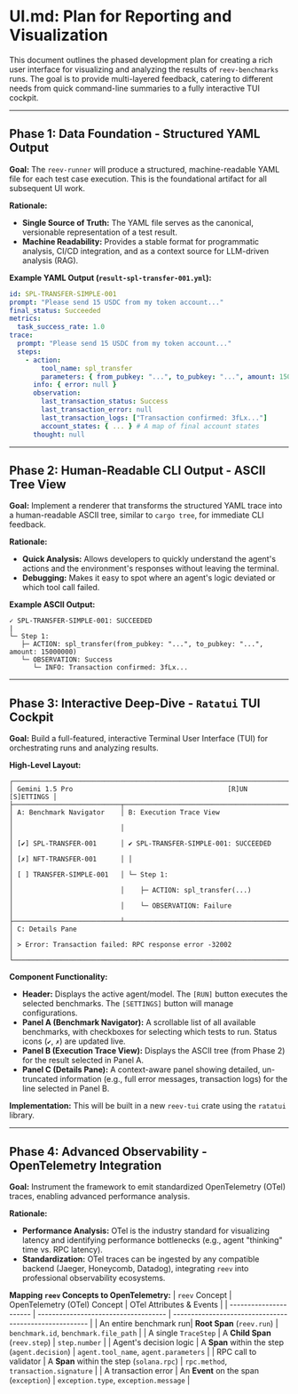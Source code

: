 # UI.md: Plan for Reporting and Visualization

This document outlines the phased development plan for creating a rich user interface for visualizing and analyzing the results of `reev-benchmarks` runs. The goal is to provide multi-layered feedback, catering to different needs from quick command-line summaries to a fully interactive TUI cockpit.

---

## Phase 1: Data Foundation - Structured YAML Output

**Goal:** The `reev-runner` will produce a structured, machine-readable YAML file for each test case execution. This is the foundational artifact for all subsequent UI work.

**Rationale:**
-   **Single Source of Truth:** The YAML file serves as the canonical, versionable representation of a test result.
-   **Machine Readability:** Provides a stable format for programmatic analysis, CI/CD integration, and as a context source for LLM-driven analysis (RAG).

**Example YAML Output (`result-spl-transfer-001.yml`):**
```yaml
id: SPL-TRANSFER-SIMPLE-001
prompt: "Please send 15 USDC from my token account..."
final_status: Succeeded
metrics:
  task_success_rate: 1.0
trace:
  prompt: "Please send 15 USDC from my token account..."
  steps:
    - action:
        tool_name: spl_transfer
        parameters: { from_pubkey: "...", to_pubkey: "...", amount: 15000000 }
      info: { error: null }
      observation:
        last_transaction_status: Success
        last_transaction_error: null
        last_transaction_logs: ["Transaction confirmed: 3fLx..."]
        account_states: { ... } # A map of final account states
      thought: null
```

---

## Phase 2: Human-Readable CLI Output - ASCII Tree View

**Goal:** Implement a renderer that transforms the structured YAML trace into a human-readable ASCII tree, similar to `cargo tree`, for immediate CLI feedback.

**Rationale:**
-   **Quick Analysis:** Allows developers to quickly understand the agent's actions and the environment's responses without leaving the terminal.
-   **Debugging:** Makes it easy to spot where an agent's logic deviated or which tool call failed.

**Example ASCII Output:**
```
✓ SPL-TRANSFER-SIMPLE-001: SUCCEEDED
|
└─ Step 1:
   ├─ ACTION: spl_transfer(from_pubkey: "...", to_pubkey: "...", amount: 15000000)
   └─ OBSERVATION: Success
      └─ INFO: Transaction confirmed: 3fLx...
```

---

## Phase 3: Interactive Deep-Dive - `Ratatui` TUI Cockpit

**Goal:** Build a full-featured, interactive Terminal User Interface (TUI) for orchestrating runs and analyzing results.

**High-Level Layout:**
```
┌──────────────────────────────────────────────────────────────────────────────┐
│ Gemini 1.5 Pro                                       [R]UN  [S]ETTINGS │
├───────────────────────────┬──────────────────────────────────────────────┤
│ A: Benchmark Navigator    │ B: Execution Trace View                      │
│                           │                                              │
│ [✔] SPL-TRANSFER-001      │ ✔ SPL-TRANSFER-SIMPLE-001: SUCCEEDED         │
│ [✗] NFT-TRANSFER-001      │ │                                            │
│ [ ] TRANSFER-SIMPLE-001   │ └─ Step 1:                                  │
│                           │    ├─ ACTION: spl_transfer(...)             │
│                           │    └─ OBSERVATION: Failure                  │
├───────────────────────────┴──────────────────────────────────────────────┤
│ C: Details Pane                                                          │
│ > Error: Transaction failed: RPC response error -32002                   │
└──────────────────────────────────────────────────────────────────────────────┘
```

**Component Functionality:**
-   **Header:** Displays the active agent/model. The `[RUN]` button executes the selected benchmarks. The `[SETTINGS]` button will manage configurations.
-   **Panel A (Benchmark Navigator):** A scrollable list of all available benchmarks, with checkboxes for selecting which tests to run. Status icons (`✔`, `✗`) are updated live.
-   **Panel B (Execution Trace View):** Displays the ASCII tree (from Phase 2) for the result selected in Panel A.
-   **Panel C (Details Pane):** A context-aware panel showing detailed, un-truncated information (e.g., full error messages, transaction logs) for the line selected in Panel B.

**Implementation:** This will be built in a new `reev-tui` crate using the `ratatui` library.

---

## Phase 4: Advanced Observability - OpenTelemetry Integration

**Goal:** Instrument the framework to emit standardized OpenTelemetry (OTel) traces, enabling advanced performance analysis.

**Rationale:**
-   **Performance Analysis:** OTel is the industry standard for visualizing latency and identifying performance bottlenecks (e.g., agent "thinking" time vs. RPC latency).
-   **Standardization:** OTel traces can be ingested by any compatible backend (Jaeger, Honeycomb, Datadog), integrating `reev` into professional observability ecosystems.

**Mapping `reev` Concepts to OpenTelemetry:**
| `reev` Concept         | OpenTelemetry (OTel) Concept         | OTel Attributes & Events                               |
| ---------------------- | ------------------------------------ | ------------------------------------------------------ |
| An entire benchmark run| **Root Span** (`reev.run`)           | `benchmark.id`, `benchmark.file_path`                  |
| A single `TraceStep`   | A **Child Span** (`reev.step`)       | `step.number`                                          |
| Agent's decision logic | A **Span** within the step (`agent.decision`) | `agent.tool_name`, `agent.parameters`                  |
| RPC call to validator  | A **Span** within the step (`solana.rpc`) | `rpc.method`, `transaction.signature`                  |
| A transaction error    | An **Event** on the span (`exception`) | `exception.type`, `exception.message`                  |